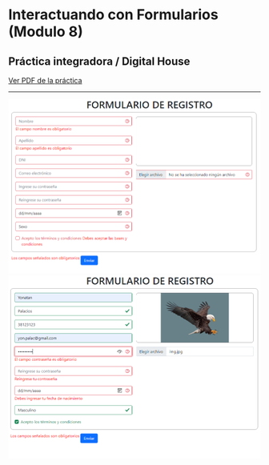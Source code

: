 # Interactuando con Formularios (Modulo 8)
## Práctica integradora / Digital House

<a href="https://github.com/YonPalac1/Formularios_JS/blob/master/M08C03%20-%20Ejercitaci%C3%B3n%20-%20Interactuando%20con%20formularios.pdf">Ver PDF de la práctica</a>
<hr/>
<img src="https://github.com/YonPalac1/Formularios_JS/blob/master/img.png">
 
<img src="https://github.com/YonPalac1/Formularios_JS/blob/master/img2.png"> 
